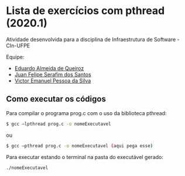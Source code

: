 # Lista de exercícios com pthread (2020.1)
Atividade desenvolvida para a disciplina de Infraestrutura de Software - CIn-UFPE

Equipe:
 - [Eduardo Almeida de Queiroz](https://github.com/eduqz)
 - [Juan Felipe Serafim dos Santos](https://github.com/JuanFelipeSerafim)
 - [Victor Emanuel Pessoa da Silva](https://github.com/victoremanue)
 
## Como executar os códigos
Para compilar o programa prog.c com o uso da biblioteca pthread:
```bash
$ gcc –lpthread prog.c -o nomeExecutavel
```
ou
```bash
$ gcc –pthread prog.c -o nomeExecutavel (aqui pega esse)
```

Para executar estando o terminal na pasta do executável gerado:
```bash
./nomeExecutavel
```
